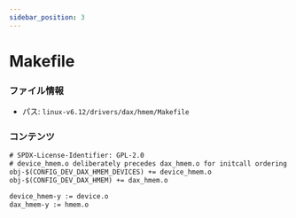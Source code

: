 ```yaml
---
sidebar_position: 3
---
```

# Makefile

### ファイル情報

- パス: `linux-v6.12/drivers/dax/hmem/Makefile`

### コンテンツ

```txt
# SPDX-License-Identifier: GPL-2.0
# device_hmem.o deliberately precedes dax_hmem.o for initcall ordering
obj-$(CONFIG_DEV_DAX_HMEM_DEVICES) += device_hmem.o
obj-$(CONFIG_DEV_DAX_HMEM) += dax_hmem.o

device_hmem-y := device.o
dax_hmem-y := hmem.o

```
